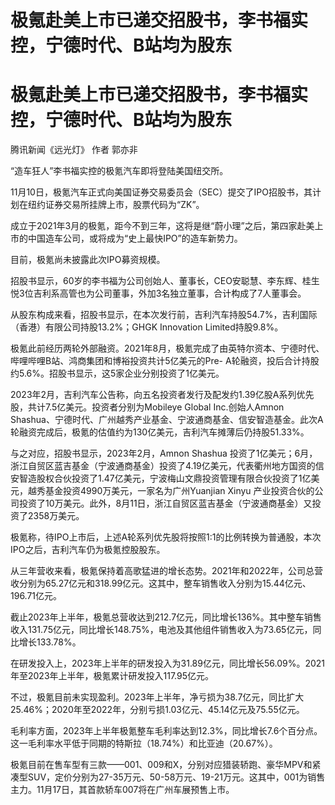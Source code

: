 # 极氪赴美上市已递交招股书，李书福实控，宁德时代、B站均为股东

# 极氪赴美上市已递交招股书，李书福实控，宁德时代、B站均为股东

腾讯新闻《远光灯》 作者 郭亦非

“造车狂人”李书福实控的极氪汽车即将登陆美国纽交所。

11月10日，极氪汽车正式向美国证券交易委员会（SEC）提交了IPO招股书，其计划在纽约证券交易所挂牌上市，股票代码为“ZK”。

成立于2021年3月的极氪，距今不到三年，这将是继“蔚小理”之后，第四家赴美上市的中国造车公司，或将成为“史上最快IPO”的造车新势力。

目前，极氪尚未披露此次IPO募资规模。

招股书显示，60岁的李书福为公司创始人、董事长，CEO安聪慧、李东辉、桂生悦3位吉利系高管也为公司董事，外加3名独立董事，合计构成了7人董事会。

从股东构成来看，招股书显示，在本次发行前，吉利汽车持股54.7%，吉利国际（香港）有限公司持股13.2%；GHGK Innovation
Limited持股9.8%。

极氪此前经历两轮外部融资。2021年8月，极氪完成了由英特尔资本、宁德时代、哔哩哔哩B站、鸿商集团和博裕投资共计5亿美元的Pre-
A轮融资，投后合计持股约5.6%。招股书显示，这5家企业分别投资了1亿美元。

2023年2月，吉利汽车公告称，向五名投资者发行及配发约1.39亿股A系列优先股，共计7.5亿美元。投资者分别为Mobileye Global
Inc.创始人Amnon
Shashua、宁德时代、广州越秀产业基金、宁波通商基金、信安智造基金。此次A轮融资完成后，极氪的估值约为130亿美元，吉利汽车摊薄后仍持股51.33%。

与之对应，招股书显示，2023年2月，Amnon Shashua
投资了1亿美元；6月，浙江自贸区蓝吉基金（宁波通商基金）投资了4.19亿美元，代表衢州地方国资的信安智造股权合伙投资了1.47亿美元，宁波梅山文鼎投资管理有限合伙投资了1亿美元，越秀基金投资4990万美元，一家名为广州Yuanjian
Xinyu 产业投资合伙的公司投资了10万美元。此外，8月11日，浙江自贸区蓝吉基金（宁波通商基金）又投资了2358万美元。

极氪称，待IPO上市后，上述A轮系列优先股将按照1:1的比例转换为普通股，本次IPO之后，吉利汽车仍为极氪控股股东。

从三年营收来看，极氪保持着高歌猛进的增长态势。2021年和2022年，公司总营收分别为65.27亿元和318.99亿元。这其中，整车销售收入分别为15.44亿元、196.71亿元。

截止2023年上半年，极氪总营收达到212.7亿元，同比增长136%。其中整车销售收入131.75亿元，同比增长148.75%，电池及其他组件销售收入为73.65亿元，同比增长133.78%。

在研发投入上，2023年上半年的研发投入为31.89亿元，同比增长56.09%。2021年至2023年上半年，极氪累计研发投入117.95亿元。

不过，极氪目前未实现盈利。2023年上半年，净亏损为38.7亿元，同比扩大25.46%；2020年至2022年，分别亏损1.03亿元、45.14亿元及75.55亿元。

毛利率方面，2023年上半年极氪整车毛利率达到12.3%，同比增长7.6个百分点。这一毛利率水平低于同期的特斯拉（18.74%）和比亚迪（20.67%）。

极氪目前在售车型有三款——001、009和X，分别对应猎装轿跑、豪华MPV和紧凑型SUV，定价分别为27-35万元、50-58万元、19-21万元。这其中，001为销售主力。11月17日，其首款轿车007将在广州车展预售上市。

